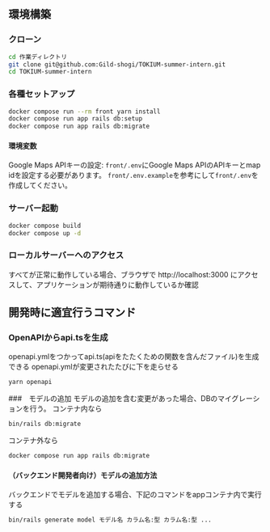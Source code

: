 ## 環境構築

### クローン
```bash
cd 作業ディレクトリ
git clone git@github.com:Gild-shogi/TOKIUM-summer-intern.git
cd TOKIUM-summer-intern
```

### 各種セットアップ
```bash
docker compose run --rm front yarn install
docker compose run app rails db:setup
docker compose run app rails db:migrate
```

#### 環境変数
Google Maps APIキーの設定: `front/.env`にGoogle Maps APIのAPIキーとmap idを設定する必要があります。
`front/.env.example`を参考にして`front/.env`を作成してください。

### サーバー起動
```bash
docker compose build
docker compose up -d
```

### ローカルサーバーへのアクセス
すべてが正常に動作している場合、ブラウザで http://localhost:3000 にアクセスして、アプリケーションが期待通りに動作しているか確認

## 開発時に適宜行うコマンド

### OpenAPIからapi.tsを生成
openapi.ymlをつかってapi.ts(apiをたたくための関数を含んだファイル)を生成できる
openapi.ymlが変更されたたびに下を走らせる
```bash
yarn openapi
```

###　モデルの追加
モデルの追加を含む変更があった場合、DBのマイグレーションを行う。
コンテナ内なら
```bash
bin/rails db:migrate
```
コンテナ外なら
```bash
docker compose run app rails db:migrate
```

#### （バックエンド開発者向け）モデルの追加方法
バックエンドでモデルを追加する場合、下記のコマンドをappコンテナ内で実行する
```bash
bin/rails generate model モデル名 カラム名:型 カラム名:型 ...
```
